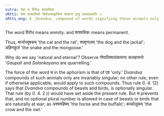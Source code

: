 ```yaml
---
sutra: येषां च विरोधः शाश्वतिकः
vRtti: येषां शाश्वतिको विरोधस्तद्वाचिनां शब्दानां द्वन्द्व एकवद्भवति ॥
vRtti_eng: A _Dvandva_ compound of words signifying those animals only among whom there is permanent enmity i.e, natural and eternal antipathy or quarrel, is singular.
---
```

The word विरोध means enmity: and शाश्वतिकः means permanent.

Thus, मार्जारमूषकम् 'the cat and the rat'; श्वशृगालम् 'the dog and the jackal'; अहिनकुलं 'the snake and the mongoose.'

Why do we say 'natural and eternal'? Observe गौपालिशालंकायनाः कलहायन्ते '_Gaupali_ and _Salankayana_ are quarrelling.'

The force of the word च in the aphorism is that of एव 'only.' _Dvandva_ compounds of such animals only are invariably singular; no other rule, even if otherwise applicable, would apply to such compounds. Thus rule (I. 4. 12) says that _Dvandva_ compounds of beasts and birds, is optionally singular. That rule (by (I. 4. 2.)) would have set aside the present rule. But च prevents that, and no optional plural number is allowed in case of beasts or birds that are naturally at war; as अश्वमहिषम् 'the horse and the buffalo'; काकोलूकम् 'the crow and the owl.'
